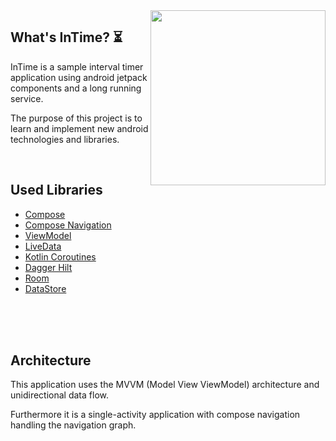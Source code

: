 
<img src="https://github.com/p-hlp/INTimeSimple/blob/master/screenshots/placeholder.gif" align="right" width="280">

## What's InTime? :hourglass_flowing_sand:

InTime is a sample interval timer application using android jetpack components and a long running service.

The purpose of this project is to learn and implement new android technologies and libraries.

<br/>

## Used Libraries
 - [Compose](https://developer.android.com/jetpack/compose) 
 - [Compose Navigation](https://developer.android.com/jetpack/compose/navigation)
 - [ViewModel](https://developer.android.com/topic/libraries/architecture/viewmodel) 
 - [LiveData](https://developer.android.com/topic/libraries/architecture/livedata)  
 - [Kotlin Coroutines](https://github.com/Kotlin/kotlinx.coroutines) 
 - [Dagger Hilt](https://dagger.dev/hilt/) 
 - [Room](https://developer.android.com/topic/libraries/architecture/room) 
 - [DataStore](https://developer.android.com/topic/libraries/architecture/datastore)

<br/>
<br/>
<br/>

## Architecture
This application uses the MVVM (Model View ViewModel) architecture and unidirectional data flow.

Furthermore it is a single-activity application with compose navigation handling the navigation 
graph.
